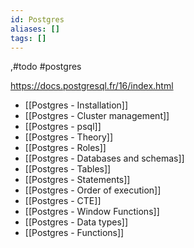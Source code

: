 ```yaml
---
id: Postgres
aliases: []
tags: []
---
```


,#todo #postgres

<https://docs.postgresql.fr/16/index.html>

- [[Postgres - Installation]]
- [[Postgres - Cluster management]]
- [[Postgres - psql]]
- [[Postgres - Theory]]
- [[Postgres - Roles]]
- [[Postgres - Databases and schemas]]
- [[Postgres - Tables]]
- [[Postgres - Statements]]
- [[Postgres - Order of execution]]
- [[Postgres - CTE]]
- [[Postgres - Window Functions]]
- [[Postgres - Data types]]
- [[Postgres - Functions]]
